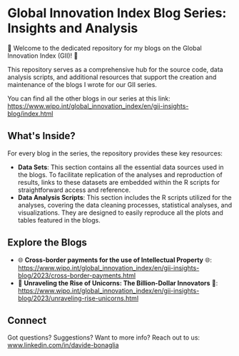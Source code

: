 # Global Innovation Index Blog Series: Insights and Analysis

🌟 Welcome to the dedicated repository for my blogs on the Global Innovation Index (GII)! 🌟

This repository serves as a comprehensive hub for the source code, data analysis scripts, and additional resources that support the creation and maintenance of the blogs I wrote for our GII series. 

You can find all the other blogs in our series at this link: https://www.wipo.int/global_innovation_index/en/gii-insights-blog/index.html

## What's Inside?
For every blog in the series, the repository provides these key resources:
* **Data Sets**: This section contains all the essential data sources used in the blogs. To facilitate replication of the analyses and reproduction of results, links to these datasets are embedded within the R scripts for straightforward access and reference.
* **Data Analysis Scripts**: This section includes the R scripts utilized for the analyses, covering the data cleaning processes, statistical analyses, and visualizations. They are designed to easily reproduce all the plots and tables featured in the blogs.

## Explore the Blogs
* 🌐 **Cross-border payments for the use of Intellectual Property** 🌐: https://www.wipo.int/global_innovation_index/en/gii-insights-blog/2023/cross-border-payments.html
* 🦄 **Unraveling the Rise of Unicorns: The Billion-Dollar Innovators** 🦄: https://www.wipo.int/global_innovation_index/en/gii-insights-blog/2023/unraveling-rise-unicorns.html

## Connect
Got questions? Suggestions? Want to more info? Reach out to us: www.linkedin.com/in/davide-bonaglia
